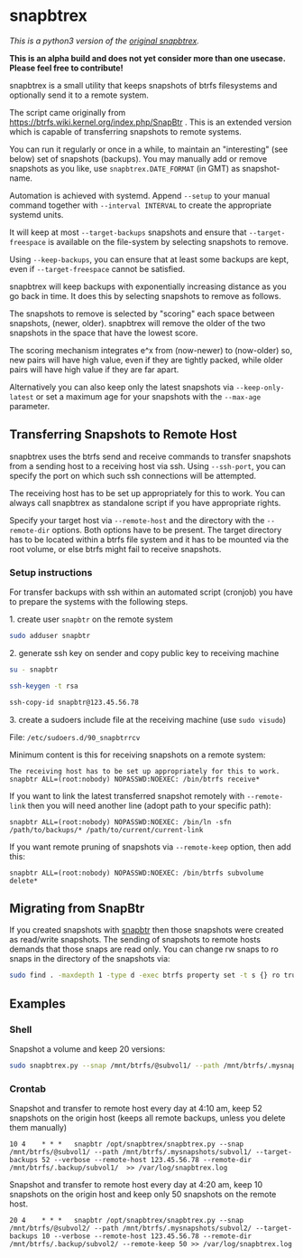 # snapbtrex

*This is a python3 version of the [original snapbtrex](https://github.com/yoshtec/snapbtrex).*

**This is an alpha build and does not yet consider more than one usecase. Please feel free to contribute!**

snapbtrex is a small utility that keeps snapshots of btrfs filesystems
and optionally send it to a remote system.

The script came originally from https://btrfs.wiki.kernel.org/index.php/SnapBtr .
This is an extended version which is capable of transferring snapshots to remote
systems.

You can run it regularly or once in a while, to maintain an "interesting" (see
below) set of snapshots (backups). You may manually add or remove
snapshots as you like, use `snapbtrex.DATE_FORMAT` (in GMT) as
snapshot-name.

Automation is achieved with systemd. Append `--setup` to your manual command together with `--interval INTERVAL` to create the appropriate systemd units.

It will keep at most `--target-backups` snapshots and ensure that
`--target-freespace` is available on the file-system by selecting
snapshots to remove.

Using `--keep-backups`, you can ensure that at least some backups are
kept, even if `--target-freespace` cannot be satisfied.

snapbtrex will keep backups with exponentially increasing distance as
you go back in time. It does this by selecting snapshots to remove as
follows.

The snapshots to remove is selected by "scoring" each space between
snapshots, (newer, older). snapbtrex will remove the older of the two
snapshots in the space that have the lowest score.

The scoring mechanism integrates e^x from (now-newer) to (now-older)
so, new pairs will have high value, even if they are tightly packed,
while older pairs will have high value if they are far apart.

Alternatively you can also keep only the latest snapshots via `--keep-only-latest` or set a maximum age for your snapshots with the `--max-age` parameter.

## Transferring Snapshots to Remote Host

snapbtrex uses the btrfs send and receive commands to transfer
snapshots from a sending host to a receiving host via ssh. Using `--ssh-port`, 
you can specify the port on which such ssh connections will be 
attempted. 

The receiving host has to be set up appropriately for this to work.
You can always call snapbtrex as standalone script if you have appropriate rights.

Specify your target host via  `--remote-host` and the directory with
the `--remote-dir` options. Both options have to be present. The target directory
has to be located within a btrfs file system and it has to be mounted via the
root volume, or else btrfs might fail to receive snapshots.

### Setup instructions
For transfer backups with ssh within an automated script (cronjob) you have to
prepare the systems with the following steps.

1\. create user `snapbtr` on the remote system
```sh
sudo adduser snapbtr
```

2\. generate ssh key on sender and copy public key to receiving machine

```sh
su - snapbtr

ssh-keygen -t rsa

ssh-copy-id snapbtr@123.45.56.78
```

3\. create a sudoers include file at the receiving machine (use `sudo visudo`)

File: `/etc/sudoers.d/90_snapbtrrcv`

Minimum content is this for receiving snapshots on a remote system:
```
The receiving host has to be set up appropriately for this to work.
snapbtr ALL=(root:nobody) NOPASSWD:NOEXEC: /bin/btrfs receive*
```

If you want to link the latest transferred snapshot remotely with `--remote-link`
then you will need another line (adopt path to your specific path):

```
snapbtr ALL=(root:nobody) NOPASSWD:NOEXEC: /bin/ln -sfn /path/to/backups/* /path/to/current/current-link
```

If you want remote pruning of snapshots via `--remote-keep` option, then add this:
```
snapbtr ALL=(root:nobody) NOPASSWD:NOEXEC: /bin/btrfs subvolume delete*
```

## Migrating from SnapBtr

If you created snapshots with [snapbtr](https://btrfs.wiki.kernel.org/index.php/SnapBtr)
then those snapshots were created as read/write snapshots. The sending of snapshots
to remote hosts demands that those snaps are read only. You can change rw snaps
to ro snaps in the directory of the snapshots via:

```sh
sudo find . -maxdepth 1 -type d -exec btrfs property set -t s {} ro true \;
```

## Examples

### Shell

Snapshot a volume and keep 20 versions:
```sh
sudo snapbtrex.py --snap /mnt/btrfs/@subvol1/ --path /mnt/btrfs/.mysnapshots/subvol1/ --target-backups 20
```

### Crontab

Snapshot and transfer to remote host every day at 4:10 am, keep 52 snapshots on
the origin host (keeps all remote backups, unless you delete them manually)
```
10 4    * * *   snapbtr /opt/snapbtrex/snapbtrex.py --snap /mnt/btrfs/@subvol1/ --path /mnt/btrfs/.mysnapshots/subvol1/ --target-backups 52 --verbose --remote-host 123.45.56.78 --remote-dir /mnt/btrfs/.backup/subvol1/  >> /var/log/snapbtrex.log
```


Snapshot and transfer to remote host every day at 4:20 am, keep 10 snapshots on
the origin host and keep only 50 snapshots on the remote host.
```
20 4    * * *   snapbtr /opt/snapbtrex/snapbtrex.py --snap /mnt/btrfs/@subvol2/ --path /mnt/btrfs/.mysnapshots/subvol2/ --target-backups 10 --verbose --remote-host 123.45.56.78 --remote-dir /mnt/btrfs/.backup/subvol2/ --remote-keep 50 >> /var/log/snapbtrex.log
```
